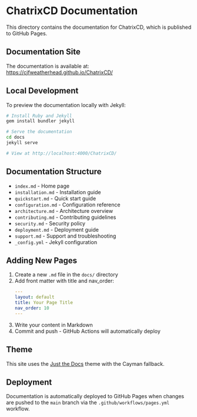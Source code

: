 # ChatrixCD Documentation

This directory contains the documentation for ChatrixCD, which is published to GitHub Pages.

## Documentation Site

The documentation is available at: https://cjfweatherhead.github.io/ChatrixCD/

## Local Development

To preview the documentation locally with Jekyll:

```bash
# Install Ruby and Jekyll
gem install bundler jekyll

# Serve the documentation
cd docs
jekyll serve

# View at http://localhost:4000/ChatrixCD/
```

## Documentation Structure

- `index.md` - Home page
- `installation.md` - Installation guide
- `quickstart.md` - Quick start guide
- `configuration.md` - Configuration reference
- `architecture.md` - Architecture overview
- `contributing.md` - Contributing guidelines
- `security.md` - Security policy
- `deployment.md` - Deployment guide
- `support.md` - Support and troubleshooting
- `_config.yml` - Jekyll configuration

## Adding New Pages

1. Create a new `.md` file in the `docs/` directory
2. Add front matter with title and nav_order:
   ```yaml
   ---
   layout: default
   title: Your Page Title
   nav_order: 10
   ---
   ```
3. Write your content in Markdown
4. Commit and push - GitHub Actions will automatically deploy

## Theme

This site uses the [Just the Docs](https://just-the-docs.github.io/just-the-docs/) theme with the Cayman fallback.

## Deployment

Documentation is automatically deployed to GitHub Pages when changes are pushed to the `main` branch via the `.github/workflows/pages.yml` workflow.
